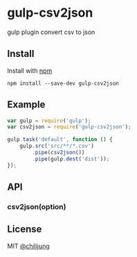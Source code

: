 # gulp-csv2json

gulp plugin convert csv to json

## Install

Install with [npm](https://npmjs.org/package/gulp-csv2json)

```
npm install --save-dev gulp-csv2json
```


## Example

```js
var gulp = require('gulp');
var csv2json = require('gulp-csv2json');

gulp.task('default', function () {
	gulp.src('src/**/*.csv')
		.pipe(csv2json())
		.pipe(gulp.dest('dist'));
});
```


## API

### csv2json(option)


## License

MIT [@chilijung](http://github.com/chilijung)
